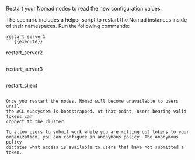 Restart your Nomad nodes to read the new configuration values.

The scenario includes a helper script to restart the Nomad instances inside
of their namespaces.  Run the following commands:

```
restart_server1
```{{execute}}

```
restart_server2
```{{execute}}

```
restart_server3
```{{execute}}

```
restart_client
```{{execute}}

Once you restart the nodes, Nomad will become unavailable to users until
the ACL subsystem is bootstrapped. At that point, users bearing valid tokens can
connect to the cluster.

To allow users to submit work while you are rolling out tokens to your
organization, you can configure an anonymous policy. The anonymous policy
dictates what access is available to users that have not submitted a token.
